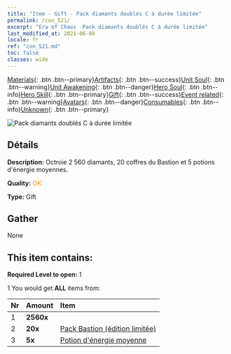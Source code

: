 ```yaml
---
title: "Item - Gift - Pack diamants doublés C à durée limitée"
permalink: /con_521/
excerpt: "Era of Chaos  Pack diamants doublés C à durée limitée"
last_modified_at: 2021-06-08
locale: fr
ref: "con_521.md"
toc: false
classes: wide
---
```

 [Materials](/ItemsFR/){: .btn .btn--primary}[Artifacts](/ItemsFR/Artifacts/){: .btn .btn--success}[Unit Soul](/ItemsFR/UnitSoul/){: .btn .btn--warning}[Unit Awakening](/ItemsFR/UnitAwakening/){: .btn .btn--danger}[Hero Soul](/ItemsFR/HeroSoul/){: .btn .btn--info}[Hero Skill](/ItemsFR/HeroSkill/){: .btn .btn--primary}[Gift](/ItemsFR/Gift/){: .btn .btn--success}[Event related](/ItemsFR/Events/){: .btn .btn--warning}[Avatars](/ItemsFR/Avatars/){: .btn .btn--danger}[Consumables](/ItemsFR/Consumables/){: .btn .btn--info}[Unknown](/ItemsFR/Unknown/){: .btn .btn--primary}

 ![Pack diamants doublés C à durée limitée](/images/t/i_907194.png)

## Détails
 **Description:** Octroie 2 560 diamants, 20 coffres du Bastion et 5 potions d'énergie moyennes.

 **Quality:** <span style="color: #FF8C00">OK</span>

 **Type:** Gift

## Gather

  None

## This item contains:

 **Required Level to open:** 1

 1 You would get **ALL** items  from:

  | Nr | Amount |     Item    |
  |:---|:-------|:------------|
  | 1 |  **2560x** | <i class="fas fa-gem"/> |  | 
  | 2 |  **20x** | [Pack Bastion (édition limitée)](/ItemsFR/con_2103/) |  | 
  | 3 |  **5x** | [Potion d'énergie moyenne](/ItemsFR/con_705/) |  | 

